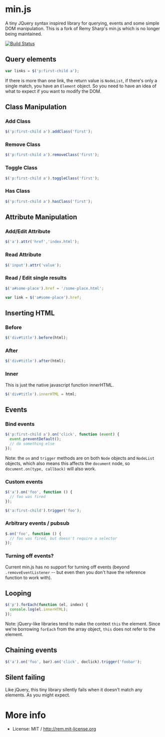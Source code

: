 # min.js

A tiny JQuery syntax inspired library for querying, events and some simple DOM manipulation. This is a fork of Remy Sharp's min.js which is no longer being maintained.

[![Build Status](https://travis-ci.org/stijnbuurman/min.js.png?branch=master)](https://travis-ci.org/stijnbuurman/min.js)

## Query elements

```js
var links = $('p:first-child a');
```

If there is more than one link, the return value is `NodeList`, if there's only a single match, you have an `Element` object. So you need to have an idea of what to expect if you want to modify the DOM.

## Class Manipulation

### Add Class

```js
$('p:first-child a').addClass('first');
```

### Remove Class

```js
$('p:first-child a').removeClass('first');
```

### Toggle Class

```js
$('p:first-child a').toggleClass('first');
```

### Has Class

```js
$('p:first-child a').hasClass('first');
```

## Attribute Manipulation

### Add/Edit Attribute

```js
$('a').attr('href','index.html');
```

### Read Attribute

```js
$('input').attr('value');
```

### Read / Edit single results

```js
$('a#some-place').href = '/some-place.html';
```

```js
var link = $('a#some-place').href;
```

## Inserting HTML

### Before

```js
$('div#title').before(html);
```

### After

```js
$('div#title').after(html);
```

### Inner
This is just the native javascript function innerHTML.

```js
$('div#title').innerHTML = html;
```

## Events

### Bind events

```js
$('p:first-child a').on('click', function (event) {
  event.preventDefault();
  // do something else
});
```

Note: the `on` and `trigger` methods are on both `Node` objects and `NodeList` objects, which also means this affects the `document` node, so `document.on(type, callback)` will also work.

### Custom events

```js
$('a').on('foo', function () {
  // foo was fired
});

$('a:first-child').trigger('foo');
```

### Arbitrary events / pubsub

```js
$.on('foo', function () {
  // foo was fired, but doesn't require a selector
});
```

### Turning off events?

Current min.js has no support for turning off events (beyond `.removeEventListener` -- but even then you don't have the reference function to work with). 

## Looping

```js
$('p').forEach(function (el, index) {
  console.log(el.innerHTML);
});
```

Note: jQuery-like libraries tend to make the context `this` the element. Since we're borrowing `forEach` from the array object, `this` does not refer to the element.

## Chaining events

```js
$('a').on('foo', bar).on('click', doclick).trigger('foobar');
```

## Silent failing

Like jQuery, this tiny library silently fails when it doesn't match any elements. As you might expect.

# More info

* License: MIT / http://rem.mit-license.org
